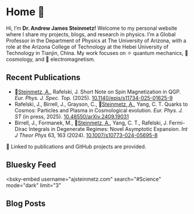 # Home 🏡

Hi, I’m **Dr. Andrew James Steinmetz!** Welcome to my personal website where I share my projects, blogs, and research in physics. I’m a Global Professor in the Department of Physics at The University of Arizona, with a role at the Arizona College of Technology at the Hebei University of Technology in Tianjin, China. My work focuses on ⚛ quantum mechanics, 🌌 cosmology, and 🧲 electromagnetism.

## Recent Publications

* 🌟[Steinmetz, A.](https://github.com/ajsteinmetz/short-note-qgp), Rafelski, J. Short Note on Spin Magnetization in QGP. <i>Eur. Phys. J. Spec. Top.</i> (2025). [10.1140/epjs/s11734-025-01625-9](https://doi.org/10.1140/epjs/s11734-025-01625-9)
* Rafelski, J., Birrell, J., Grayson, C., 🌟[Steinmetz, A.](https://github.com/ajsteinmetz/thesis-collab-project), Yang, C. T. Quarks to Cosmos: Particles and Plasma in Cosmological evolution. <i>Eur. Phys. J. ST</i> (in press, 2025). [10.48550/arXiv.2409.19031](https://doi.org/10.48550/arXiv.2409.19031)
* Birrell, J., Formanek, M., 🌟[Steinmetz, A.](https://github.com/ajsteinmetz/fermi-distribution), Yang, C. T., Rafelski, J. Fermi-Dirac Integrals in Degenerate Regimes: Novel Asymptotic Expansion. _Int J Theor Phys_ 63, 163 (2024). [10.1007/s10773-024-05695-8](https://doi.org/10.1007/s10773-024-05695-8)

🔗 Linked to publications and GitHub projects are provided.

## Bluesky Feed

<script type="module" src="https://cdn.jsdelivr.net/npm/bsky-embed/dist/bsky-embed.es.js" async></script>
  <bsky-embed
    username="ajsteinmetz.com"
    search="#Science"
    mode="dark"
    limit="3"
  >
</bsky-embed>

## Blog Posts
